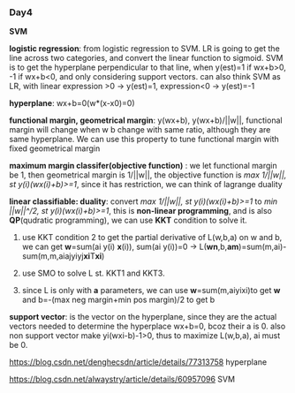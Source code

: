 ### Day4

**SVM**

**logistic regression**: from logistic regression to SVM. LR is going to get the line across two categories, and convert the linear function to sigmoid. SVM is to get the hyperplane perpendicular to that line, when y(est)=1 if wx+b>0, -1 if wx+b<0, and only considering support vectors. can also think SVM as LR, with linear expression >0 -> y(est)=1, expression<0 -> y(est)=-1

**hyperplane**: wx+b=0(w*(x-x0)=0)

**functional margin, geometrical margin**: y(wx+b), y(wx+b)/||w||, functional margin will change when w b change with same ratio, although they are same hyperplane. We can use this property to tune functional margin with fixed geometrical margin

**maximum margin classifer(objective function)** : we let functional margin be 1, then geometrical margin is 1/||w||, the objective function is *max 1/||w||, st y(i)(wx(i)+b)>=1*, since it has restriction, we can think of lagrange duality

**linear classifiable: duality**:  convert *max 1/||w||, st y(i)(wx(i)+b)>=1* to *min ||w||^/2, st y(i)(wx(i)+b)>=1*, this is **non-linear programming**, and is also **QP**(qudratic programming), we can use **KKT** condition to solve it. 

1. use KKT condition 2 to get the partial derivative of L(w,b,a) on w and b, we can get **w**=sum(ai y(i) **x**(i)), sum(ai y(i))=0 -> L(**wn**,b,**am**)=sum(m,ai)-sum(m,m,aiajyiyj**xi**T**xi**)

2. use SMO to solve L st. KKT1 and KKT3.

3. since L is only with **a** parameters, we can use **w**=sum(m,aiyixi)to get **w** and b=-(max neg margin+min pos margin)/2 to get b

**support vector**: is the vector on the hyperplane, since they are the actual vectors needed to determine the hyperplace wx+b=0, bcoz their a is 0. also non support vector make yi(wxi-b)-1>0, thus to maximize L(w,b,a), ai must be 0. 

<https://blog.csdn.net/denghecsdn/article/details/77313758> hyperplane

<https://blog.csdn.net/alwaystry/article/details/60957096> SVM
